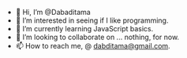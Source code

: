 - 👋 Hi, I’m @Dabaditama
- 👀 I’m interested in seeing if I like programming.
- 🌱 I’m currently learning JavaScript basics.
- 💞️ I’m looking to collaborate on ... nothing, for now.
- 📫 How to reach me, @ dabditama@gmail.com.

<!---
Dabaditama/Dabaditama is a ✨ special ✨ repository because its `README.md` (this file) appears on your GitHub profile.
You can click the Preview link to take a look at your changes.
--->
